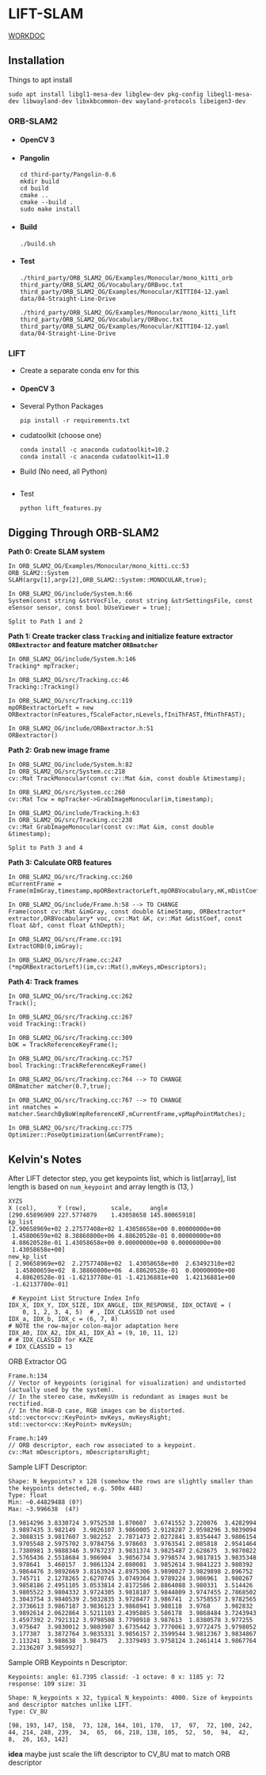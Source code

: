 # LIFT-SLAM

[WORKDOC](https://docs.google.com/document/d/1vHbQIUsuTtM1g_gCduerTWzS3t2Z4YODiUfZuolXTvg/edit
)

## Installation

Things to apt install

```
sudo apt install libgl1-mesa-dev libglew-dev pkg-config libegl1-mesa-dev libwayland-dev libxkbcommon-dev wayland-protocols libeigen3-dev
```

### ORB-SLAM2

- #### OpenCV 3 

- #### Pangolin

  ```
  cd third-party/Pangolin-0.6
  mkdir build
  cd build
  cmake ..
  cmake --build .
  sudo make install
  ```

- #### Build

  ```
  ./build.sh
  ```

- #### Test

  ```
  ./third_party/ORB_SLAM2_OG/Examples/Monocular/mono_kitti_orb third_party/ORB_SLAM2_OG/Vocabulary/ORBvoc.txt third_party/ORB_SLAM2_OG/Examples/Monocular/KITTI04-12.yaml data/04-Straight-Line-Drive
  
  ./third_party/ORB_SLAM2_OG/Examples/Monocular/mono_kitti_lift third_party/ORB_SLAM2_OG/Vocabulary/ORBvoc.txt third_party/ORB_SLAM2_OG/Examples/Monocular/KITTI04-12.yaml data/04-Straight-Line-Drive
  ```
  
  

### LIFT

- Create a separate conda env for this

- #### OpenCV 3

- Several Python Packages

  ```
  pip install -r requirements.txt
  ```

- cudatoolkit (choose one)

  ```
  conda install -c anaconda cudatoolkit=10.2
  conda install -c anaconda cudatoolkit=11.0
  ```

- Build (No need, all Python)

  ```
  
  ```
  
- Test

  ```
  python lift_features.py
  ```
  
  

## Digging Through ORB-SLAM2

**Path 0: Create SLAM system**

```
In ORB_SLAM2_OG/Examples/Monocular/mono_kitti.cc:53
ORB_SLAM2::System SLAM(argv[1],argv[2],ORB_SLAM2::System::MONOCULAR,true);

In ORB_SLAM2_OG/include/System.h:66
System(const string &strVocFile, const string &strSettingsFile, const eSensor sensor, const bool bUseViewer = true);

Split to Path 1 and 2
```

**Path 1: Create tracker class `Tracking` and initialize feature extractor `ORBextractor` and feature matcher `ORBmatcher`**

```
In ORB_SLAM2_OG/include/System.h:146
Tracking* mpTracker;

In ORB_SLAM2_OG/src/Tracking.cc:46
Tracking::Tracking()

In ORB_SLAM2_OG/src/Tracking.cc:119
mpORBextractorLeft = new ORBextractor(nFeatures,fScaleFactor,nLevels,fIniThFAST,fMinThFAST);

In ORB_SLAM2_OG/include/ORBextractor.h:51
ORBextractor()
```

**Path 2: Grab new image frame**

```
In ORB_SLAM2_OG/include/System.h:82
In ORB_SLAM2_OG/src/System.cc:218
cv::Mat TrackMonocular(const cv::Mat &im, const double &timestamp);

In ORB_SLAM2_OG/src/System.cc:260
cv::Mat Tcw = mpTracker->GrabImageMonocular(im,timestamp);

In ORB_SLAM2_OG/include/Tracking.h:63
In ORB_SLAM2_OG/src/Tracking.cc:238
cv::Mat GrabImageMonocular(const cv::Mat &im, const double &timestamp);

Split to Path 3 and 4
```

**Path 3: Calculate ORB features**

```
In ORB_SLAM2_OG/src/Tracking.cc:260
mCurrentFrame = Frame(mImGray,timestamp,mpORBextractorLeft,mpORBVocabulary,mK,mDistCoef,mbf,mThDepth);

In ORB_SLAM2_OG/include/Frame.h:58 --> TO CHANGE
Frame(const cv::Mat &imGray, const double &timeStamp, ORBextractor* extractor,ORBVocabulary* voc, cv::Mat &K, cv::Mat &distCoef, const float &bf, const float &thDepth);

In ORB_SLAM2_OG/src/Frame.cc:191
ExtractORB(0,imGray);

In ORB_SLAM2_OG/src/Frame.cc:247
(*mpORBextractorLeft)(im,cv::Mat(),mvKeys,mDescriptors);
```

**Path 4: Track frames**

```
In ORB_SLAM2_OG/src/Tracking.cc:262
Track();

In ORB_SLAM2_OG/src/Tracking.cc:267
void Tracking::Track()

In ORB_SLAM2_OG/src/Tracking.cc:309
bOK = TrackReferenceKeyFrame();

In ORB_SLAM2_OG/src/Tracking.cc:757
bool Tracking::TrackReferenceKeyFrame()

In ORB_SLAM2_OG/src/Tracking.cc:764 --> TO CHANGE
ORBmatcher matcher(0.7,true);

In ORB_SLAM2_OG/src/Tracking.cc:767 --> TO CHANGE
int nmatches = matcher.SearchByBoW(mpReferenceKF,mCurrentFrame,vpMapPointMatches);

In ORB_SLAM2_OG/src/Tracking.cc:775
Optimizer::PoseOptimization(&mCurrentFrame);
```



## Kelvin's Notes

After LIFT detector step, you get keypoints list, which is list[array], list length is based on `num_keypoint` and array length is (13, ) 

```
XYZS
X (col),      Y (row),       scale,     angle
[290.65896909 227.5774079    1.43058658 145.80065918]
kp_list
[2.90658969e+02 2.27577408e+02 1.43058658e+00 0.00000000e+00
 1.45800659e+02 8.38860800e+06 4.88620528e-01 0.00000000e+00
 4.88620528e-01 1.43058658e+00 0.00000000e+00 0.00000000e+00
 1.43058658e+00]
new_kp_list
[ 2.90658969e+02  2.27577408e+02  1.43058658e+00  2.63492310e+02
  1.45800659e+02  8.38860800e+06  4.88620528e-01  0.00000000e+00
  4.88620528e-01 -1.62137780e-01 -1.42136881e+00  1.42136881e+00
 -1.62137780e-01]
 
 # Keypoint List Structure Index Info
IDX_X, IDX_Y, IDX_SIZE, IDX_ANGLE, IDX_RESPONSE, IDX_OCTAVE = (
    0, 1, 2, 3, 4, 5)  # , IDX_CLASSID not used
IDX_a, IDX_b, IDX_c = (6, 7, 8)
# NOTE the row-major colon-major adaptation here
IDX_A0, IDX_A2, IDX_A1, IDX_A3 = (9, 10, 11, 12)
# # IDX_CLASSID for KAZE
# IDX_CLASSID = 13
```



ORB Extractor OG

```
Frame.h:134
// Vector of keypoints (original for visualization) and undistorted (actually used by the system).
// In the stereo case, mvKeysUn is redundant as images must be rectified.
// In the RGB-D case, RGB images can be distorted.
std::vector<cv::KeyPoint> mvKeys, mvKeysRight;
std::vector<cv::KeyPoint> mvKeysUn;

Frame.h:149
// ORB descriptor, each row associated to a keypoint.
cv::Mat mDescriptors, mDescriptorsRight;
```

Sample LIFT Descriptor:

```
Shape: N_keypoints? x 128 (somehow the rows are slightly smaller than the keypoints detected, e.g. 500x 448)
Type: float
Min: ~0.44829488 (0?)
Max: ~3.996638	(4?)

[3.9814296 3.8330724 3.9752538 1.870607  3.6741552 3.220076  3.4282994
 3.9897435 3.982149  3.9826107 3.9860005 2.9128287 2.9598296 3.9839094
 2.3088315 3.9817607 3.982252  2.7871473 2.0272841 3.8354447 3.9806154
 3.9705548 2.5975702 3.9784756 3.978603  3.9763541 2.085818  2.9541464
 1.7380981 3.9888346 3.9767237 3.9831374 3.9825487 2.628675  3.9870822
 2.5765436 2.5518684 3.986904  3.9856734 3.9798574 3.9817815 3.9835348
 3.978641  3.460157  3.9861324 2.080081  3.9852614 3.9841223 3.980392
 3.9864476 3.9892669 3.8163924 2.8975306 3.9890027 3.9829898 2.896752
 3.745711  2.1278265 2.6270745 3.0749364 3.9789224 3.986961  3.980267
 3.9858186 2.4951105 3.0533814 2.8172586 2.8864088 3.980331  3.514426
 3.9805522 3.9804332 3.9724305 3.9818187 3.9844809 3.9747455 2.7868502
 3.3043754 3.9840539 2.5032835 3.9728477 3.986741  2.5758557 3.9782565
 2.3736613 3.9867187 3.9836123 3.9868941 3.988118  3.9768    3.982832
 3.9892614 2.0622864 3.5211103 2.4395885 3.586178  3.9868484 3.7243943
 3.4597392 2.7921312 3.9798508 3.7790918 3.987613  1.8380578 3.977255
 3.975647  3.9830012 3.9803987 3.6735442 3.7770061 3.9772475 3.9798052
 3.177387  3.3872764 3.9835331 3.9856157 2.3599544 3.9812367 3.9834867
 2.113241  3.988638  3.98475   2.3379493 3.9758124 3.2461414 3.9867764
 2.2136207 3.9859927]
```

Sample ORB Keypoints n Descriptor:

```
Keypoints: angle: 61.7395 classid: -1 octave: 0 x: 1185 y: 72 response: 109 size: 31

Shape: N_keypoints x 32, typical N_keypoints: 4000. Size of keypoints and descriptor matches unlike LIFT.
Type: CV_8U

[98, 193, 147, 158,  73, 128, 164, 101, 170,  17,  97,  72, 100, 242,  44, 214, 248, 239,  34,  65,  66, 218, 138, 105,  52,  50,  94,  42,   8,  26, 163, 142]
```

**idea** maybe just scale the lift descriptor to CV_8U mat to match ORB descriptor

